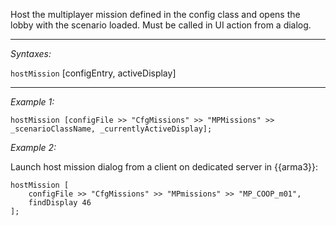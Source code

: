 Host the multiplayer mission defined in the config class and opens the lobby with the scenario loaded. Must be called in UI action from a dialog.


---
*Syntaxes:*

`hostMission` [configEntry, activeDisplay]

---
*Example 1:*

```sqf
hostMission [configFile >> "CfgMissions" >> "MPMissions" >> _scenarioClassName, _currentlyActiveDisplay];
```

*Example 2:*

Launch host mission dialog from a client on dedicated server in {{arma3}}:

```sqf
hostMission [
	configFile >> "CfgMissions" >> "MPmissions" >> "MP_COOP_m01",
	findDisplay 46
];
```